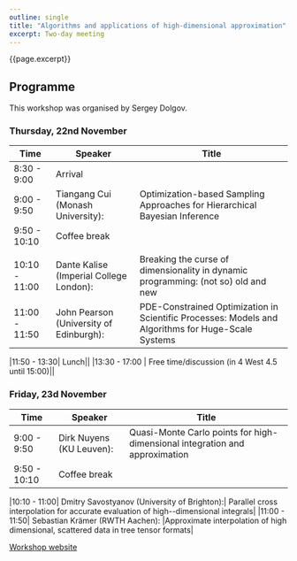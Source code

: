 ```yaml
---
outline: single
title: "Algorithms and applications of high-dimensional approximation"
excerpt: Two-day meeting
---
```

{{page.excerpt}}

## Programme

This workshop was organised by
Sergey Dolgov.

### Thursday, 22nd November

|Time |Speaker |Title |
|---|---|---|
|8:30 - 9:00 |Arrival           | |
|9:00 - 9:50|      Tiangang Cui (Monash University):| Optimization-based Sampling Approaches for Hierarchical Bayesian Inference|
|9:50 - 10:10|    Coffee break
||
|10:10 - 11:00 | Dante Kalise (Imperial College London):| Breaking the curse of dimensionality in dynamic programming: (not so) old and new|
|11:00 - 11:50 | John Pearson (University of Edinburgh):| PDE-Constrained Optimization in Scientific Processes: Models and Algorithms for Huge-Scale Systems|

|11:50 - 13:30|   Lunch||
|13:30 - 17:00 |  Free time/discussion (in 4 West 4.5 until 15:00)||

### Friday, 23d November

|Time| Speaker| Title|
|---|---|---|
|9:00 - 9:50  |     Dirk Nuyens (KU Leuven):| Quasi-Monte Carlo points for high-dimensional integration and approximation|
|9:50 - 10:10|     Coffee break||

|10:10 - 11:00|   Dmitry Savostyanov (University of Brighton):| Parallel cross interpolation for accurate evaluation of high--dimensional integrals|
|11:00 - 11:50|   Sebastian Krämer (RWTH Aachen): |Approximate interpolation of high dimensional, scattered data in tree tensor formats|


[Workshop website](https://sites.google.com/site/algorithmsforhighdimensions/home/)